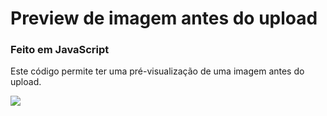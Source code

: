 # Preview de imagem antes do upload
### Feito em JavaScript
<p>Este código permite ter uma pré-visualização de uma imagem antes do upload.</p>
<img src="https://user-images.githubusercontent.com/71949651/197409369-61cf955a-936d-429e-9e87-0a2d7f77656f.png"/>

